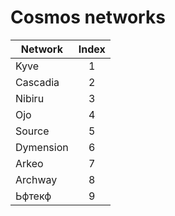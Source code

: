 # Cosmos networks

| Network    | Index |
|------------|:-----:|
| Kyve       |   1   |
| Cascadia   |   2   |
| Nibiru     |   3   |
| Ojo        |   4   |
| Source     |   5   |
| Dymension  |   6   |
| Arkeo      |   7   |
| Archway    |   8   |
| Ьфтекф     |   9   |
